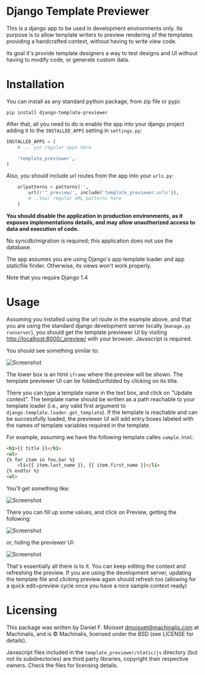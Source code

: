 Django Template Previewer
=========================

This is a django app to be used in development environments only. Its
purpose is to allow template writers to preview rendering of the templates
providing a handcrafted context, without having to write view code.

Its goal it's provide template designers a way to test designs and UI without
having to modify code, or generate custom data.

Installation
============

You can install as any standard python package, from zip file or pypi:

    pip install django-template-previewer

After that, all you need to do is enable the app into your django project
adding it to the `INSTALLED_APPS` setting in `settings.py`:

```python
INSTALLED_APPS = (
    # ... yor regular apps here

    'template_previewer',
)
```

Also, you should include url routes from the app into your `urls.py`:

```python
    urlpatterns = patterns('',
        url(r'^_preview/', include('template_previewer.urls')),
        # ..Your regular URL patterns here
    )
```

**You should disable the application in production environments, as it exposes
implementations details, and may allow unauthorized access to data and execution
of code.**

No syncdb/migration is required; this application does not use the database.

The app assumes you are using Django's app template loader and app staticfile
finder. Otherwise, its views won't work properly.

Note that you require Django 1.4

Usage
=====

Assuming you installed using the url route in the example above, and that you
are using the standard django development server locally 
(`manage.py runserver`), you should get the template previewer UI by visiting
<http://localhost:8000/_preview/> with your browser. Javascript is required.

You should see something similar to:

![Screenshot](https://raw.github.com/machinalis/django-template-previewer/master/doc/ss-initial.png)

The lower box is an html `iframe` where the preview will be shown. The template
previewer UI can be folded/unfolded by clicking on its title.

There you can type a template name in the text box, and click on 
"Update context". The template name should be written as a path reachable to
your template loader (i.e., any valid first argument to
`django.template.loader.get_template`). If the template is reachable and can
be successfully loaded, the previewer UI will add entry boxes labeled with the
names of template variables required in the template.

For example, assuming we have the following template calles `sample.html`:

```html
<h1>{{ title }}</h1>
<ul>
{% for item in foo.bar %}
    <li>{{ item.last_name }}, {{ item.first_name }}</li>
{% endfor %}
<ul>
```

You'll get something like:

![Screenshot](https://raw.github.com/machinalis/django-template-previewer/master/doc/ss-with-context.png)

There you can fill up some values, and click on Preview, getting the following:

![Screenshot](https://raw.github.com/machinalis/django-template-previewer/master/doc/ss-with-preview.png)

or, hiding the previewer UI:

![Screenshot](https://raw.github.com/machinalis/django-template-previewer/master/doc/ss-full-preview.png)

That's essentially all there is to it. You can keep editing the context and 
refreshing the preview. If you are using the development server, updating the
template file and clicking preview again should refresh too (allowing for a 
quick edit+preview cycle once you have a nice sample context ready)

Licensing
=========

This package was written by Daniel F. Moisset <dmoisset@machinalis.com> at
Machinalis, and is © Machinalis, licensed under the BSD (see LICENSE for
details).

Javascript files included in the `template_previewer/static/js` directory (but
not its subdirectories) are third party libraries, copyright their respective
owners. Check the files for licensing details.

